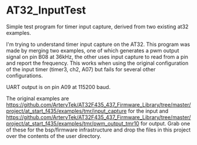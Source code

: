 # AT32_InputTest
Simple test program for timer input capture, derived from two existing at32 examples.

I'm trying to understand timer input capture on the AT32. This program was made by merging two examples, one of which generates a pwm output signal on pin B08 at 36kHz, the other uses input capture to read from a pin and report the frequency. This works when using the original configuration of the input timer (timer3, ch2, A07) but fails for several other configurations.

UART output is on pin A09 at 115200 baud.

The original examples are https://github.com/ArteryTek/AT32F435_437_Firmware_Library/tree/master/project/at_start_f435/examples/tmr/input_capture for the input and https://github.com/ArteryTek/AT32F435_437_Firmware_Library/tree/master/project/at_start_f435/examples/tmr/pwm_output_tmr10 for output. Grab one of these for the bsp/firmware infrastructure and drop the files in this project over the contents of the user directory.
